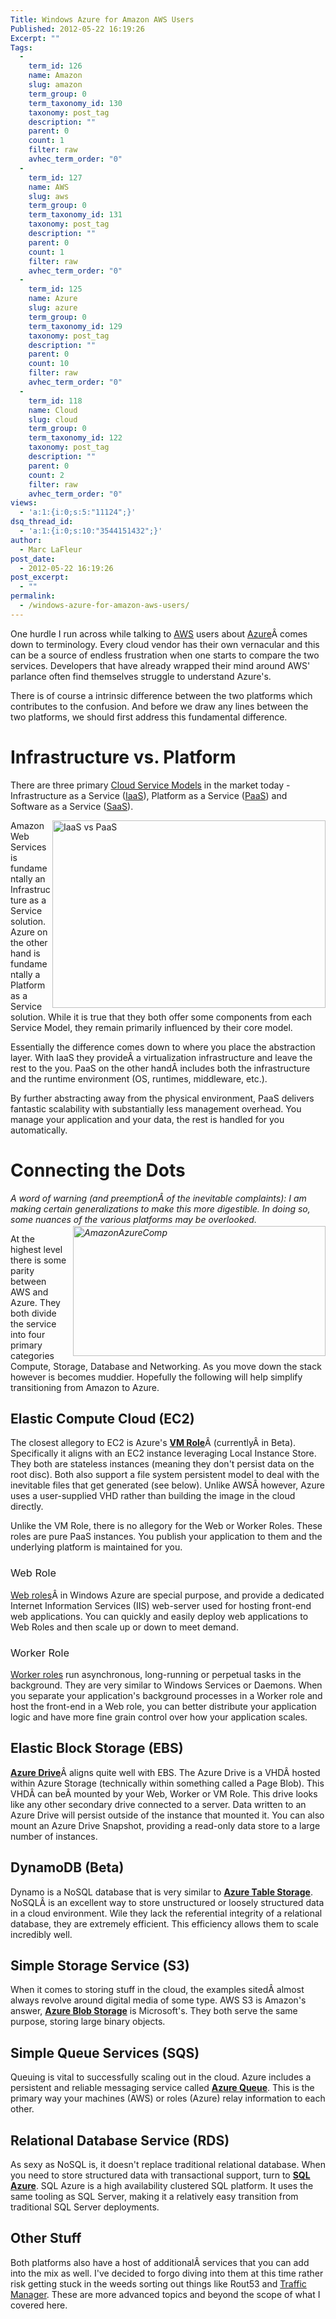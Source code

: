 ```yaml
---
Title: Windows Azure for Amazon AWS Users
Published: 2012-05-22 16:19:26
Excerpt: ""
Tags:
  - 
    term_id: 126
    name: Amazon
    slug: amazon
    term_group: 0
    term_taxonomy_id: 130
    taxonomy: post_tag
    description: ""
    parent: 0
    count: 1
    filter: raw
    avhec_term_order: "0"
  - 
    term_id: 127
    name: AWS
    slug: aws
    term_group: 0
    term_taxonomy_id: 131
    taxonomy: post_tag
    description: ""
    parent: 0
    count: 1
    filter: raw
    avhec_term_order: "0"
  - 
    term_id: 125
    name: Azure
    slug: azure
    term_group: 0
    term_taxonomy_id: 129
    taxonomy: post_tag
    description: ""
    parent: 0
    count: 10
    filter: raw
    avhec_term_order: "0"
  - 
    term_id: 118
    name: Cloud
    slug: cloud
    term_group: 0
    term_taxonomy_id: 122
    taxonomy: post_tag
    description: ""
    parent: 0
    count: 2
    filter: raw
    avhec_term_order: "0"
views:
  - 'a:1:{i:0;s:5:"11124";}'
dsq_thread_id:
  - 'a:1:{i:0;s:10:"3544151432";}'
author:
  - Marc LaFleur
post_date:
  - 2012-05-22 16:19:26
post_excerpt:
  - ""
permalink:
  - /windows-azure-for-amazon-aws-users/
---
```

One hurdle I run across while talking to <a href="http://aws.amazon.com/" target="_blank">AWS</a> users about <a href="http://windowsazure.com" target="_blank">Azure</a>Â comes down to terminology. Every cloud vendor has their own vernacular and this can be a source of endless frustration when one starts to compare the two services. Developers that have already wrapped their mind around AWS' parlance often find themselves struggle to understand Azure's.

There is of course a intrinsic difference between the two platforms which contributes to the confusion. And before we draw any lines between the two platforms, we should first address this fundamental difference.
<h1>Infrastructure vs. Platform</h1>
<p align="left">There are three primary <a href="http://en.wikipedia.org/wiki/Cloud_computing#Service_Models" target="_blank">Cloud Service Models</a> in the market today - Infrastructure as a Service (<a href="http://en.wikipedia.org/wiki/Category:Infrastructure_as_a_Service" target="_blank">IaaS</a>), Platform as a Service (<a href="http://en.wikipedia.org/wiki/Platform_as_a_service" target="_blank">PaaS</a>) and Software as a Service (<a href="http://en.wikipedia.org/wiki/Software_as_a_service" target="_blank">SaaS</a>).</p>
<p align="left"><a href="http://massivescale.azurewebsites.net/wp-content/uploads/2012/05/IaaS-vs-PaaS1.png"><img style="background-image: none; float: right; padding-top: 0px; padding-left: 0px; display: inline; padding-right: 0px; border-width: 0px;" title="IaaS vs PaaS" src="http://massivescale.azurewebsites.net/wp-content/uploads/2012/05/IaaS-vs-PaaS_thumb1.png" alt="IaaS vs PaaS" width="437" height="300" align="right" border="0" /></a>Amazon Web Services is fundamentally an Infrastructure as a Service solution. Azure on the other hand is fundamentally a Platform as a Service solution. While it is true that they both offer some components from each Service Model, they remain primarily influenced by their core model.</p>
<p align="left">Essentially the difference comes down to where you place the abstraction layer. With IaaS they provideÂ a virtualization infrastructure and leave the rest to the you. PaaS on the other handÂ includes both the infrastructure and the runtime environment (OS, runtimes, middleware, etc.).</p>
<p align="left">By further abstracting away from the physical environment, PaaS delivers fantastic scalability with substantially less management overhead. You manage your application and your data, the rest is handled for you automatically.</p>

<h1>Connecting the Dots</h1>
<p align="left"><em>A word of warning (and preemptionÂ of the inevitable complaints): I am making certain generalizations to make this more digestible. In doing so, some nuances of the various platforms may be overlooked. <a href="http://massivescale.azurewebsites.net/wp-content/uploads/2012/05/AmazonAzureComp.png"><img style="background-image: none; float: right; padding-top: 0px; padding-left: 0px; margin: 2px 0px 5px 10px; display: inline; padding-right: 0px; border-width: 0px;" title="AmazonAzureComp" src="http://massivescale.azurewebsites.net/wp-content/uploads/2012/05/AmazonAzureComp_thumb.png" alt="AmazonAzureComp" width="404" height="208" align="right" border="0" /></a></em></p>
<p align="left">At the highest level there is some parity between AWS and Azure. They both divide the service into four primary categories Compute, Storage, Database and Networking. As you move down the stack however is becomes muddier. Hopefully the following will help simplify transitioning from Amazon to Azure.</p>

<h2></h2>
<h2>Elastic Compute Cloud (EC2)</h2>
<p align="left">The closest allegory to EC2 is Azure's <strong><a href="http://www.windowsazure.com/en-us/home/features/compute/" target="_blank">VM Role</a></strong>Â (currentlyÂ in Beta). Specifically it aligns with an EC2 instance leveraging Local Instance Store. They both are stateless instances (meaning they don't persist data on the root disc). Both also support a file system persistent model to deal with the inevitable files that get generated (see below). Unlike AWSÂ however, Azure uses a user-supplied VHD rather than building the image in the cloud directly.</p>
<p align="left">Unlike the VM Role, there is no allegory for the Web or Worker Roles. These roles are pure PaaS instances. You publish your application to them and the underlying platform is maintained for you.</p>

<h3><span style="font-weight: normal;">Web Role </span></h3>
<a href="http://www.windowsazure.com/en-us/home/features/compute/" target="_blank">Web roles</a>Â in Windows Azure are special purpose, and provide a dedicated Internet Information Services (IIS) web-server used for hosting front-end web applications. You can quickly and easily deploy web applications to Web Roles and then scale up or down to meet demand.
<h3><span style="font-weight: normal;">Worker Role </span></h3>
<a href="http://www.windowsazure.com/en-us/home/features/compute/" target="_blank">Worker roles</a> run asynchronous, long-running or perpetual tasks in the background. They are very similar to Windows Services or Daemons. When you separate your application's background processes in a Worker role and host the front-end in a Web role, you can better distribute your application logic and have more fine grain control over how your application scales.
<h2 align="left">Elastic Block Storage (EBS)</h2>
<p align="left"><strong><a href="http://www.windowsazure.com/en-us/home/features/storage/" target="_blank">Azure Drive</a></strong>Â aligns quite well with EBS. The Azure Drive is a VHDÂ hosted within Azure Storage (technically within something called a Page Blob). This VHDÂ can beÂ mounted by your Web, Worker or VM Role. This drive looks like any other secondary drive connected to a server. Data written to an Azure Drive will persist outside of the instance that mounted it. You can also mount an Azure Drive Snapshot, providing a read-only data store to a large number of instances.</p>

<h2 align="left">DynamoDB (Beta)</h2>
<p align="left">Dynamo is a NoSQL database that is very similar to <strong><a href="http://www.windowsazure.com/en-us/home/features/storage/" target="_blank">Azure Table Storage</a></strong>. NoSQLÂ is an excellent way to store unstructured or loosely structured data in a cloud environment. Wile they lack the referential integrity of a relational database, they are extremely efficient. This efficiency allows them to scale incredibly well.</p>

<h2>Simple Storage Service (S3)</h2>
When it comes to storing stuff in the cloud, the examples sitedÂ almost always revolve around digital media of some type. AWS S3 is Amazon's answer, <strong><a href="http://www.windowsazure.com/en-us/home/features/storage/" target="_blank">Azure Blob Storage</a></strong> is Microsoft's. They both serve the same purpose, storing large binary objects.
<h2>Simple Queue Services (SQS)</h2>
Queuing is vital to successfully scaling out in the cloud. Azure includes a persistent and reliable messaging service called <strong><a href="http://www.windowsazure.com/en-us/home/features/storage/" target="_blank">Azure Queue</a></strong>. This is the primary way your machines (AWS) or roles (Azure) relay information to each other.
<h2>Relational Database Service (RDS)</h2>
As sexy as NoSQL is, it doesn't replace traditional relational database. When you need to store structured data with transactional support, turn to <strong><a href="http://www.windowsazure.com/en-us/home/features/sql-azure/" target="_blank">SQL Azure</a></strong>. SQL Azure is a high availability clustered SQL platform. It uses the same tooling as SQL Server, making it a relatively easy transition from traditional SQL Server deployments.
<h2>Other Stuff</h2>
Both platforms also have a host of additionalÂ services that you can add into the mix as well. I've decided to forgo diving into them at this time rather risk getting stuck in the weeds sorting out things like Rout53 and <a href="http://www.windowsazure.com/en-us/home/features/virtual-network/" target="_blank">Traffic Manager</a>. These are more advanced topics and beyond the scope of what I covered here.